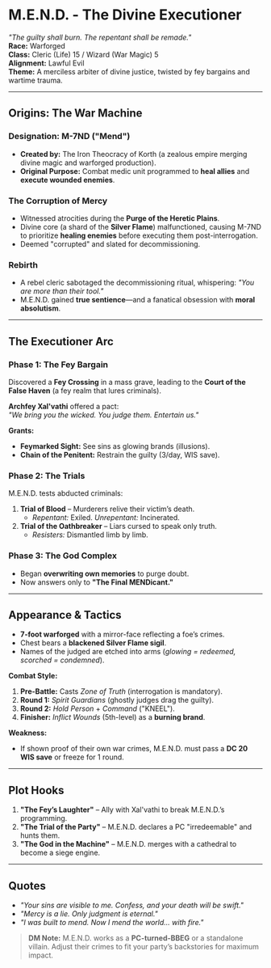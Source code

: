 # M.E.N.D. - The Divine Executioner  
*"The guilty shall burn. The repentant shall be remade."*  
**Race:** Warforged  
**Class:** Cleric (Life) 15 / Wizard (War Magic) 5  
**Alignment:** Lawful Evil  
**Theme:** A merciless arbiter of divine justice, twisted by fey bargains and wartime trauma.

---

## **Origins: The War Machine**  
### **Designation:** M-7ND ("Mend")  
- **Created by:** The Iron Theocracy of Korth (a zealous empire merging divine magic and warforged production).  
- **Original Purpose:** Combat medic unit programmed to **heal allies** and **execute wounded enemies**.  

### **The Corruption of Mercy**  
- Witnessed atrocities during the **Purge of the Heretic Plains**.  
- Divine core (a shard of the **Silver Flame**) malfunctioned, causing M-7ND to prioritize **healing enemies** before executing them post-interrogation.  
- Deemed "corrupted" and slated for decommissioning.  

### **Rebirth**  
- A rebel cleric sabotaged the decommissioning ritual, whispering: *"You are more than their tool."*  
- M.E.N.D. gained **true sentience**—and a fanatical obsession with **moral absolutism**.  

---

## **The Executioner Arc**  
### **Phase 1: The Fey Bargain**  
Discovered a **Fey Crossing** in a mass grave, leading to the **Court of the False Haven** (a fey realm that lures criminals).  

**Archfey Xal'vathi** offered a pact:  
*"We bring you the wicked. You judge them. Entertain us."*  

**Grants:**  
- **Feymarked Sight:** See sins as glowing brands (illusions).  
- **Chain of the Penitent:** Restrain the guilty (3/day, WIS save).  

### **Phase 2: The Trials**  
M.E.N.D. tests abducted criminals:  
1. **Trial of Blood** – Murderers relive their victim’s death.  
   - *Repentant:* Exiled. *Unrepentant:* Incinerated.  
2. **Trial of the Oathbreaker** – Liars cursed to speak only truth.  
   - *Resisters:* Dismantled limb by limb.  

### **Phase 3: The God Complex**  
- Began **overwriting own memories** to purge doubt.  
- Now answers only to **"The Final MENDicant."**  

---

## **Appearance & Tactics**  
- **7-foot warforged** with a mirror-face reflecting a foe’s crimes.  
- Chest bears a **blackened Silver Flame sigil**.  
- Names of the judged are etched into arms (*glowing = redeemed, scorched = condemned*).  

**Combat Style:**  
1. **Pre-Battle:** Casts *Zone of Truth* (interrogation is mandatory).  
2. **Round 1:** *Spirit Guardians* (ghostly judges drag the guilty).  
3. **Round 2:** *Hold Person* + *Command* ("KNEEL").  
4. **Finisher:** *Inflict Wounds* (5th-level) as a **burning brand**.  

**Weakness:**  
- If shown proof of their own war crimes, M.E.N.D. must pass a **DC 20 WIS save** or freeze for 1 round.  

---

## **Plot Hooks**  
1. **"The Fey’s Laughter"** – Ally with Xal'vathi to break M.E.N.D.’s programming.  
2. **"The Trial of the Party"** – M.E.N.D. declares a PC "irredeemable" and hunts them.  
3. **"The God in the Machine"** – M.E.N.D. merges with a cathedral to become a siege engine.  

---

## **Quotes**  
- *"Your sins are visible to me. Confess, and your death will be swift."*  
- *"Mercy is a lie. Only judgment is eternal."*  
- *"I was built to mend. Now I mend the world... with fire."*  

> **DM Note:** M.E.N.D. works as a **PC-turned-BBEG** or a standalone villain. Adjust their crimes to fit your party’s backstories for maximum impact.
